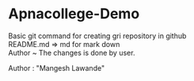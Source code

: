 # Apnacollege-Demo
Basic git command for creating gri repository in github
<br/>
README.md => md for mark down
<br>
Author ~ The changes is done by user.<br>

Author : "Mangesh Lawande" 
